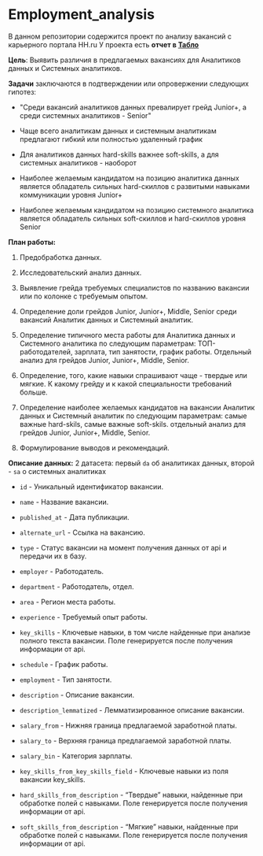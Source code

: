 # Employment_analysis
В данном репозитории содержится проект по анализу вакансий с карьерного портала HH.ru У проекта есть **отчет в [Табло](https://public.tableau.com/views/_17321292207670/Dashboard1?:language=en-US&:sid=&:redirect=auth&:display_count=n&:origin=viz_share_link)**

**Цель**: Выявить различия в предлагаемых вакансиях для Аналитиков данных и Системных аналитиков.

**Задачи** заключаются в подтверждении или опровержении следующих гипотез:

 - "Среди вакансий аналитиков данных превалирует грейд Junior+, а среди системных аналитиков - Senior"

 - Чаще всего аналитикам данных и системным аналитикам предлагают гибкий или полностью удаленный график

 - Для аналитиков данных hard-skills важнее soft-skills, а для системных аналитиков - наоборот

 - Наиболее желаемым кандидатом на позицию аналитика данных является обладатель сильных hard-скиллов с развитыми навыками коммуникации уровня Junior+

 - Наиболее желаемым кандидатом на позицию системного аналитика является обладатель сильных soft-скиллов и hard-скиллов уровня Senior

**План работы:**

1. Предобработка данных.

2. Исследовательский анализ данных.

3. Выявление грейда требуемых специалистов по названию вакансии или по колонке с требуемым опытом.

4. Определение доли грейдов Junior, Junior+, Middle, Senior среди вакансий Аналитик данных и Системный аналитик.

5. Определение типичного места работы для Аналитика данных и Системного аналитика по следующим параметрам: ТОП-работодателей, зарплата, тип занятости, график работы. Отдельный анализ для грейдов Junior, Junior+, Middle, Senior.

6. Определение, того, какие навыки спрашивают чаще - твердые или мягкие. К какому грейду и к какой специальности требований больше.

7. Определение наиболее желаемых кандидатов на вакансии Аналитик данных и Системный аналитик по следующим параметрам: самые важные hard-skils, самые важные soft-skils. отдельный анализ для грейдов Junior, Junior+, Middle, Senior.

8. Формулирование выводов и рекомендаций.

**Описание данных:**
2 датасета: первый `da` об аналитиках данных, второй - `sа` о системных аналитиках
 
 - `id` - Уникальный идентификатор вакансии.
 
 - `name` - Название вакансии.
 
 - `published_at` - Дата публикации.
 
 - `alternate_url` - Ссылка на вакансию.
 
 - `type` - Статус вакансии на момент получения данных от api и передачи их в базу.
 
 - `employer` - Работодатель.
 
 - `department` - Работодатель, отдел.
 
 - `area` - Регион места работы.
 
 - `experience` - Требуемый опыт работы.
 
 - `key_skills` - Ключевые навыки, в том числе найденные при анализе полного текста вакансии. Поле генерируется после получения информации от api.
 
- `schedule` - График работы.
 
- `employment` - Тип занятости.

- `description` - Описание вакансии.

- `description_lemmatized` - Лемматизированное описание вакансии.

- `salary_from` - Нижняя граница предлагаемой заработной платы.

- `salary_to` - Верхняя граница предлагаемой заработной платы.

- `salary_bin` - Категория зарплаты.

- `key_skills_from_key_skills_field` - Ключевые навыки из поля вакансии key_skills.

- `hard_skills_from_description` - “Твердые” навыки, найденные при обработке полей с навыками. Поле генерируется после получения информации от api. 

- `soft_skills_from_description` - “Мягкие” навыки, найденные при обработке полей с навыками. Поле генерируется после получения информации от api.
